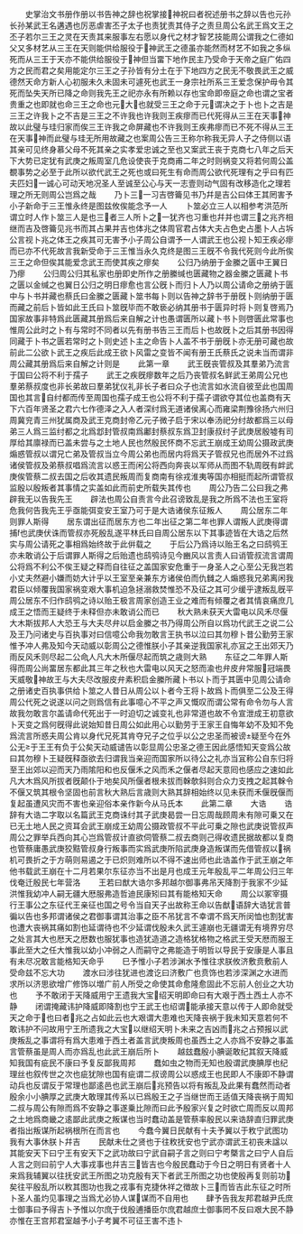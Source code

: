 <!-- { "loadSidebar": true } -->
　　史掌治文书册作册以书告神之辞也祝掌接神祝曰者祝述册书之辞以告也元孙长孙某武王名遘遇也厉恶虐害丕子太子也责犹责其侍子之责旦周公名武王爲文王之丕子若尔三王之灵在天责其来服事左右愿以身代之材才智艺技能周公谓我之仁德如父又多材艺从三王在天则能供给服役于神武王之德虽亦能然而材艺不如我之多纵死而从三王于天亦不能供给服役于神但当畱下地作民主乃受命于天帝之庭广佑四方之民而君之矣用能定尔三王之子孙皆有分土在于下地四方之民无不敬畏武王之威德然天命方新人心初服未久未固未可遽死也武王一身宗社所系三王爱念保护毋令其死而坠失天所已降之命则我先王之祀亦永有所赖以存也宝命即帝庭之命也谓之宝者贵重之也即就也命三王之命也元大也就受三王之命于元谓决之于卜也卜之吉是三王之许我卜之不吉是三王之不许我也许我则王疾瘳而已代死得从三王在天事神故以此璧与珪归家而俟三王许我之命屏藏也不许我则王疾弗瘳而已不死不得从三王在天事神而此璧与珪无所用故藏之也案周公告三王称尔称我无异人子之侍侧以语其亲可见终身慕父母不死其亲之实孝爱忠诚之至也又案武王丧于克商七八年之后天下大势已定犹有武庚之叛周室几危设使丧于克商甫二年之时则祸变又将若何周公盖覩事势之必至于此所以欲代武王之死也或曰死生有命而周公欲代死理有之乎曰有匹夫匹妇一诚心可动天地况圣人至诚至公心与天一志壹则动气固有改移造化之理若理之所无则周公岂爲之哉
　　乃卜三一习吉啓籥见书乃幷是吉公曰体王其罔害予小子新命于三王惟永终是图兹攸俟能念予一人
　　卜筮必立三人以相参考洪范所谓立时人作卜筮三人是也三者三人所卜之一犹齐也习重也幷并也谓三之兆齐相继而吉及啓籥见兆书而其占果并吉也体兆之体周官君占体大夫占色史占墨卜人占坼公言视卜兆之体王之疾其可无害予小子周公自谓予一人谓武王也公视卜知王疾必瘳而已亦不代死故言我新受命于三王惟当永久克终是图三王旣不令我代死则今此所俟三王之命但俟其能爱念武王而使其疾之瘳矣
　　公归乃纳册于金縢之匮中王翼日乃瘳
　　公归周公归其私家也册即史所作之册縢缄也匮藏物之器金縢之匮藏卜书之匮以金缄之也翼日公归之明日瘳愈也言公旣卜而归卜人乃以周公请命之册纳于匮中与卜书并藏也蔡氏曰金縢之匮藏卜筮书每卜则以告神之辞书于册旣卜则纳册于匮而藏之前后卜皆如此王氏曰卜筮旣毕而不敢亵必纳其册书于匮异时将卜则复啓焉乃国家故事非特爲此匮藏其册爲后来自解之计也愚谓匮所以藏卜书卜则啓匮此常事也惟周公此时之卜有与常时不同者以先有册书告三王而后卜也故旣卜之后其册书因得同藏于卜书之匮若常时之卜则史述卜主之命告卜人盖不书于册旣卜亦无册可藏也故前此二公欲卜武王之疾后此成王欲卜风雷之变皆不闻有册王氏蔡氏之说未当而谓非周公藏其册爲后来自解之计则是
　　此第一章
　　武王旣丧管叔及其羣弟乃流言于国曰公将不利于孺子
　　武王之疾旣瘳数年之后乃丧管叔名鲜武王弟周公兄也羣弟蔡叔度也非长弟故曰羣弟犹仪礼非长子者曰众子也流言如水流自彼至此也国周国也其言自纣都而传至周国也孺子成王也公将不利于孺子谓欲夺其位也盖商有天下六百年贤圣之君六七作德泽之入人者深纣爲无道诸侯离心而雍梁荆豫徐扬六州归周冀兖青三州犹属商及武王克商封帝乙元子微子启于宋以奉汤祀分纣故都爲三以母弟三人爲三监纣都之北爲邶封管叔南爲鄘封蔡叔东爲卫封康叔纣子武庚居殷墟有司厚给其廪禄而已盖未尝与之土地人民也然殷民怀商不忘武王崩成王幼周公摄政武庚煽惑管叔以谓兄亡弟及管叔当立今周公弟也而居内将爲天子管叔兄也而居外不过爲诸侯管叔及弟蔡叔唱爲流言以惑王而闲公将西向奔丧以军师从而图不轨周旣有衅武庚俟管蔡二叔去国之后收其遗民叛周而复商南有徐戎淮夷等国亦相挺而起所谓管叔监殷以殷叛者其事情之实盖如此而前史所载失其传也
　　周公乃告二公曰我之弗辟我无以告我先王
　　辟法也周公自责言今此召谤致乱是我之所爲不法也王室将危我何告我先王乎亟能弭变安王室乃可于是大诰诸侯东征叛人
　　周公居东二年则罪人斯得
　　居东谓出征而居东方也二年出征之第二年也罪人谓叛人武庚得谓捕也武庚伏诛而管叔亦死殷乱遂平林氏曰自周公居东以下其事迹皆在大诰之后然实与周公请死之事相爲始终故于此倂载之
　　于后公乃爲诗以贻王名之曰鸱鸮王亦未敢诮公于后谓罪人斯得之后贻遗也鸱鸮诗见今豳风以言责人曰诮管叔流言谓周公将爲不利公不俟王疑之释而自往征之盖国家安危重于一身圣人之心至公无我岂若小丈夫然避小嫌而妨大计乎以王室至亲兼东方诸侯伯而仇雠之人煽惑我兄弟离闲我君臣以倾覆我国家祸变艰大事机迫急拯溺救焚惟恐不及征之其可少缓乎逮叛乱旣平周公居东不归作鸱鸮之诗以贻王极言周家创造王业之难而有倾覆之者其情哀痛庶几成王之悟而王疑终于未释但亦未敢诮公而已
　　秋大熟未获天大雷电以风禾尽偃大木斯拔邦人大恐王与大夫尽弁以启金縢之书乃得周公所自以爲功代武王之说二公及王乃问诸史与百执事对曰信噫公命我勿敢言王执书以泣曰其勿穆卜昔公勤劳王家惟予冲人弗及知今天动威以彰周公之德惟朕小子其亲逆我国家礼亦冝之王出郊天乃雨反风禾则尽起二公命人凡大木所偃尽起而筑之歳则大熟
　　东征之二年罪人斯得而周公尚畱居东都此其三年之秋也大雷电以风天之怒而渝也弁皮弁常服冠端畏天威敬神故王与大夫尽改服皮弁素积启金縢所藏卜书以卜而于其匮中见周公请命之册诸史百执事供给卜筮之人昔日从周公以卜者今王将卜故爲卜而俱至二公及王得周公代死之说遂以问之则爲信有此事噫心不平之声又慨叹而谓公常有命令勿与人言故我勿敢言尔盖请命代死出于一时迫切之诚变礼也非常道也故不令宣泄成王初意欲卜天变之爲何旣得此说始知昔日周公如此用心以勤劳于王家王自悔年幼不及知不免爲流言所惑夫周公肯以身代兄死其肯夺兄子之位乎以公之忠圣而被谤疑至今在外公无于王王有负于公矣天动威谴告以彰显周公忠圣之德王因此感悟知天变爲公故曰其勿穆卜王疑旣释亟欲去归谓我当亲迎而国家所以待公之礼亦当冝称公自东归将至王出郊以迎而天乃雨隂阳和也反偃禾之风而禾之偃者尽起天意囘也感应之速如此凡大木爲风所拔者旣颠仆于地矣风所偃者根未拔而榦欹斜则合众力支拽之起其榦令不偃又筑其根令坚固也前言秋大熟后言歳则大熟其辞相始终以见未获而禾偃旣偃而复起虽遭风灾而不害也亲迎俗本亲作新今从马氏本
　　此第二章
　　大诰
　　诰辞有大诰二字取以名篇武王克商诛纣其子武庚曷尝一日忘周哉顾周未有隙可乗又在已无土地人民之资耳会武王崩成王幼周公摄政管叔不平此可乗之隙也武庚说管叔声周公之罪举兵西向其心岂爲管叔计直欲伺管蔡二叔去商则己得收遗民据故都以复商也管蔡庸愚武庚狡黠管叔身行叛事而实爲武庚所陷武庚身造叛谋而先借管叔以祸机可畏折之于方萌则易遏之于已炽则难所以不得不速出师也此诰盖作于武王崩之年他书载武王崩在十二月若果尔东征亦当不出是月也成王元年殷乱平二年周公归三年伐奄迁殷民七年营洛
　　王若曰猷大诰尔多邦越尔御事弗吊天降割于我家不少延洪惟我幼冲人嗣无疆大厯服弗造哲迪民康矧曰其有能格知天命
　　周公以冢宰摄行王事公之东征代王亲征也国之号令当自天子出故称王命以告猷语辞大诰犹言普徧以告也多邦谓诸侯之君御事谓其治事之臣不吊犹言不幸谓不爲天所闵恤也割犹害也遭大丧祸其痛如割也延谓待也不少延谓伐殷未久武王遽崩也无疆谓无有境界穷尽之处言其大也厯天之厯数也服犹事也造犹造道之造格犹格物之格武王受天厯而服王事此至大之任大惟我以幼小冲弱之人而嗣守之弗能造于明哲以导民于安康是人事且有未尽况敢言能格知天命乎
　　巳予惟小子若涉渊水予惟往求朕攸济敷贲敷前人受命兹不忘大功
　　渡水曰涉往犹进也渡讫曰济敷广也贲饰也若涉深渊之水进而求所以济思欲增广修饰以増广前人所受之命使其命愈隆愈固此不忘前人创业之大功也
　　予不敢闭于天降威用宁王遗我大宝绍天明即命曰有大艰于西土西土人亦不静
　　闭谓掩藏讳护降威即降割也宁王武王也绍谓能承接天意以传于人即命就受天之命于也曰者兆之占如此云也大艰谓大患难也天降丧祸于我未知天意若何不敢讳护不问故用宁王所遗我之大宝以继绍天明卜未来之吉凶而兆之占预报以武庚叛乱之事谓将有爲大患难于西土者盖言武庚叛周也虽西土之人亦爲不安静之事盖言管蔡虽是周人而亦爲乱也此武王崩后所卜
　　越玆蠢殷小腆诞敢纪其叙天降威知我国有疵民不康曰予复反鄙我周邦
　　蠢如虫之物而无知也殷谓武庚腆厚也纪理丝也叙传世之次也疵犹隙也国有疵谓二叔谤周公以惑成王也民即人不康即不静谓动兵也反谓反于常理也鄙逺邑也武王崩后兆预告以将有叛乱及此果有蠢然而动者殷余小小腆厚之武庚大敢理其传系以已爲殷王之子当继世而王适值天降丧祸于周知二叔与周公有隙而爲不安静之事遂乗比隙而曰此予殷家兴复之时欲亡周而反以周邦之土地爲商畿之逺鄙此武庚之叛谋也当时蠢动盖是管蔡率殷民以来诰辞直归罪武庚者指出叛谋所起祸根所在而言也
　　今蠢今翼日民献有十夫予翼以于敉宁武图功我有大事休朕卜幷吉
　　民献未仕之贤也于往敉抚安也宁武亦谓武王初丧未諡以其能安天下曰宁王有安天下之武功故曰宁武自嗣子言之则曰宁考槩言之曰宁人自后人言之则曰前宁人大事戎事也幷吉三皆吉也今殷民蠢动于今日之明日有贤者十人来爲我辅翼以往抚安武王所图之功克殷有天下者武王所图之功也使殷再复则前功矣往平殷乱所以敉其图功也我之戎事有克捷休祥之徴故卜三而皆吉此东征之时所卜圣人虽灼见事理之当爲尤必协人谋谋而不自用也
　　肆予告我友邦君越尹氏庶士御事曰予得吉卜予惟以尔庶于伐殷逋播臣尔庶君越庶士御事罔不反曰艰大民不静亦惟在王宫邦君室越予小子考翼不可征王害不违卜
